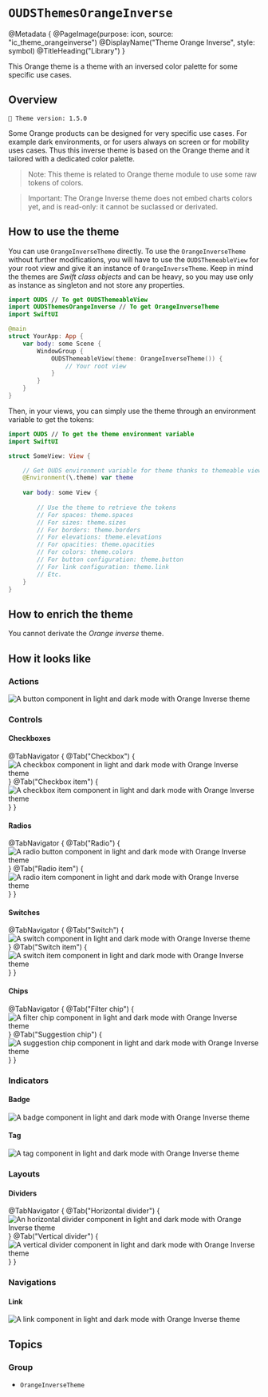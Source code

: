 # ``OUDSThemesOrangeInverse``

@Metadata {
    @PageImage(purpose: icon, source: "ic_theme_orangeinverse")
    @DisplayName("Theme Orange Inverse", style: symbol)
    @TitleHeading("Library")
}
<!-- 
Do not add @PageImage(purpose: card) because not managed for landing page of online doc.
See https://github.com/swiftlang/swift-docc/issues/1283
-->

This Orange theme is a theme with an inversed color palette for some specific use cases.

## Overview

<!-- NOTE: Do not forget to update tokens version -->
```
🧬 Theme version: 1.5.0
```

Some Orange products can be designed for very specific use cases. For example dark environments, or for users always on screen or for mobility uses cases.
Thus this inverse theme is based on the Orange theme and it tailored with a dedicated color palette.

> Note: This theme is related to Orange theme module to use some raw tokens of colors.

> Important: The Orange Inverse theme does not embed charts colors yet, and is read-only: it cannot be suclassed or derivated.

## How to use the theme

You can use ``OrangeInverseTheme`` directly. To use the ``OrangeInverseTheme`` without further modifications, you will have to use the `OUDSThemeableView` for your root view and give it an instance of ``OrangeInverseTheme``. Keep in mind the themes are *Swift class objects* and can be heavy, so you may use only as instance as singleton and not store any properties.

```swift
import OUDS // To get OUDSThemeableView
import OUDSThemesOrangeInverse // To get OrangeInverseTheme
import SwiftUI

@main
struct YourApp: App {
    var body: some Scene {
        WindowGroup {
            OUDSThemeableView(theme: OrangeInverseTheme()) {
                // Your root view
            }
        }
    }
}
```

Then, in your views, you can simply use the theme through an environment variable to get the tokens:

```swift
import OUDS // To get the theme environment variable
import SwiftUI

struct SomeView: View {

    // Get OUDS environment variable for theme thanks to themeable view
    @Environment(\.theme) var theme
    
    var body: some View {
        
        // Use the theme to retrieve the tokens
        // For spaces: theme.spaces
        // For sizes: theme.sizes
        // For borders: theme.borders
        // For elevations: theme.elevations
        // For opacities: theme.opacities
        // For colors: theme.colors
        // For button configuration: theme.button
        // For link configuration: theme.link
        // Etc.
    }
}
```

## How to enrich the theme

You cannot derivate the *Orange inverse* theme.

## How it looks like
<!-- Use online images because stored in another Swift Package library and do not want to replicate assets -->

### Actions

![A button component in light and dark mode with Orange Inverse theme](https://ios.unified-design-system.orange.com/images/OUDSComponents/component_button_enabled_strong_OrangeInverse.png)

### Controls

#### Checkboxes

@TabNavigator {
    @Tab("Checkbox") {
        ![A checkbox component in light and dark mode with Orange Inverse theme](https://ios.unified-design-system.orange.com/images/OUDSComponents/component_checkbox_enabled_selected_OrangeInverse.png)        
    }
    @Tab("Checkbox item") {
        ![A checkbox item component in light and dark mode with Orange Inverse theme](https://ios.unified-design-system.orange.com/images/OUDSComponents/component_checkbox_item_OrangeInverse.png)
    }
}
<!-- Maybe not relevant to display checkbox picker -->

#### Radios

@TabNavigator {
    @Tab("Radio") {
        ![A radio button component in light and dark mode with Orange Inverse theme](https://ios.unified-design-system.orange.com/images/OUDSComponents/component_radio_enabled_selected_OrangeInverse.png)        
    }
    @Tab("Radio item") {
        ![A radio item component in light and dark mode with Orange Inverse theme](https://ios.unified-design-system.orange.com/images/OUDSComponents/component_radioitem_enabled_selected_OrangeInverse.png)
    }
}
<!-- Maybe not relevant to display radio picker -->

#### Switches

@TabNavigator {
    @Tab("Switch") {
        ![A switch component in light and dark mode with Orange Inverse theme](https://ios.unified-design-system.orange.com/images/OUDSComponents/component_switch_enabled_selected_OrangeInverse.png)        
    }
    @Tab("Switch item") {
        ![A switch item component in light and dark mode with Orange Inverse theme](https://ios.unified-design-system.orange.com/images/OUDSComponents/component_switchitem_enabled_selected_OrangeInverse.png)
    }
}

#### Chips

@TabNavigator {
    @Tab("Filter chip") {
        ![A filter chip component in light and dark mode with Orange Inverse theme](https://ios.unified-design-system.orange.com/images/OUDSComponents/component_filterchip_text_enabled_OrangeInverse.png)        
    }
    @Tab("Suggestion chip") {
        ![A suggestion chip component in light and dark mode with Orange Inverse theme](https://ios.unified-design-system.orange.com/images/OUDSComponents/component_suggestionchip_text_icon_enabled_OrangeInverse.png)
    }
}
<!-- Maybe not relevant to display chip picker -->

### Indicators

#### Badge

![A badge component in light and dark mode with Orange Inverse theme](https://ios.unified-design-system.orange.com/images/OUDSComponents/component_badge_count_large_accent_OrangeInverse.png)

#### Tag

![A tag component in light and dark mode with Orange Inverse theme](https://ios.unified-design-system.orange.com/images/OUDSComponents/component_tag_bullet_emphasized_accent_rounded_default_OrangeInverse.png)

### Layouts

<!-- Maybe not relevant to display colored surface -->

#### Dividers

@TabNavigator {
    @Tab("Horizontal divider") {
        ![An horizontal divider component in light and dark mode with Orange Inverse theme](https://ios.unified-design-system.orange.com/images/OUDSComponents/component_horizontaldivider_OrangeInverse.png)
    }
    @Tab("Vertical divider") {
        ![A vertical divider component in light and dark mode with Orange Inverse theme](https://ios.unified-design-system.orange.com/images/OUDSComponents/component_verticaldivider_OrangeInverse.png)
    }
}

### Navigations

#### Link

![A link component in light and dark mode with Orange Inverse theme](https://ios.unified-design-system.orange.com/images/OUDSComponents/component_link_enabled_default_next_OrangeInverse.png)

## Topics

### Group

- ``OrangeInverseTheme``
